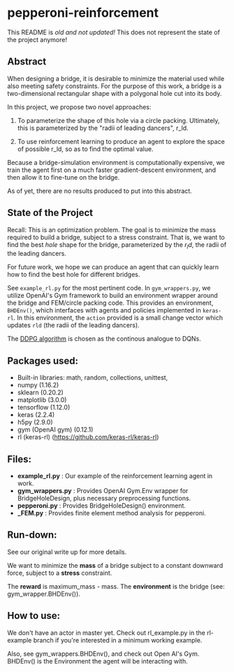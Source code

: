 # pepperoni-reinforcement

This README is *old and not updated!* This does not represent the state of the project anymore!

## Abstract

When designing a bridge, it is desirable to minimize the material used while also meeting safety constraints. For the purpose of this work, a bridge is a two-dimensional rectangular shape with a polygonal hole cut into its body.

In this project, we propose two novel approaches:

1. To parameterize the shape of this hole via a circle packing. Ultimately, this is parameterized by the "radii of leading dancers", r_ld.

2. To use reinforcement learning to produce an agent to explore the space of possible r_ld, so as to find the optimal value.

Because a bridge-simulation environment is computationally expensive, we train the agent first on a much faster gradient-descent environment, and then allow it to fine-tune on the bridge.

As of yet, there are no results produced to put into this abstract.


## State of the Project

Recall: This is an optimization problem. The goal is to minimize the mass required to build a bridge, subject to a stress constraint. That is, we want to find the best *hole* shape for the bridge, parameterized by the $r_ld$, the radii of the leading dancers.

For future work, we hope we can produce an agent that can quickly learn how to find the best hole for different bridges.

See `example_rl.py` for the most pertinent code. In `gym_wrappers.py`, we utilize OpenAI's Gym framework to build an environment wrapper around the bridge and FEM/circle packing code. This provides an environment, `BHDEnv()`, which interfaces with agents and policies implemented in `keras-rl`. In this environment, the `action` provided is a small change vector which updates `rld` (the radii of the leading dancers).

The [DDPG algorithm](https://arxiv.org/pdf/1509.02971v2.pdf) is chosen as the continous analogue to DQNs.


## Packages used:
 * Built-in libraries: math, random, collections, unittest,
 * numpy (1.16.2)
 * sklearn (0.20.2)
 * matplotlib (3.0.0)
 * tensorflow (1.12.0)
 * keras (2.2.4)
 * h5py (2.9.0)
 * gym (OpenAI gym) (0.12.1)
 * rl (keras-rl) (https://github.com/keras-rl/keras-rl)

## Files:
 * **example_rl.py** : Our example of the reinforcement learning agent in work.
 * **gym_wrappers.py** : Provides OpenAI Gym.Env wrapper for BridgeHoleDesign, plus necessary preprocessing functions.
 * **pepperoni.py** : Provides BridgeHoleDesign() environment.
 * **_FEM.py** : Provides finite element method analysis for pepperoni.

## Run-down:
See our original write up for more details.

We want to minimize the **mass** of a bridge subject to a constant downward force, subject to a **stress** constraint.

The **reward** is maximum\_mass - mass. The **environment** is the bridge (see: gym\_wrapper.BHDEnv()).

## How to use:
We don't have an actor in master yet. Check out rl_example.py in the rl-example branch if you're interested in a minimum working example.

Also, see gym_wrappers.BHDEnv(), and check out Open AI's Gym. BHDEnv() is the Environment the agent will be interacting with.

